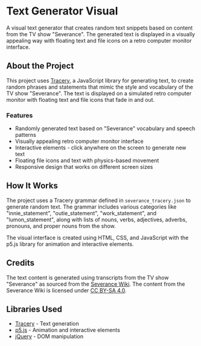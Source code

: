 # Text Generator Visual

A visual text generator that creates random text snippets based on content from the TV show "Severance". The generated text is displayed in a visually appealing way with floating text and file icons on a retro computer monitor interface.

## About the Project

This project uses [Tracery](https://github.com/galaxykate/tracery), a JavaScript library for generating text, to create random phrases and statements that mimic the style and vocabulary of the TV show "Severance". The text is displayed on a simulated retro computer monitor with floating text and file icons that fade in and out.

### Features

- Randomly generated text based on "Severance" vocabulary and speech patterns
- Visually appealing retro computer monitor interface
- Interactive elements - click anywhere on the screen to generate new text
- Floating file icons and text with physics-based movement
- Responsive design that works on different screen sizes

## How It Works

The project uses a Tracery grammar defined in `severance_tracery.json` to generate random text. The grammar includes various categories like "innie_statement", "outie_statement", "work_statement", and "lumon_statement", along with lists of nouns, verbs, adjectives, adverbs, pronouns, and proper nouns from the show.

The visual interface is created using HTML, CSS, and JavaScript with the p5.js library for animation and interactive elements.

## Credits

The text content is generated using transcripts from the TV show "Severance" as sourced from the [Severance Wiki](https://severance.wiki/list_of_severance_episodes). The content from the Severance Wiki is licensed under [CC BY-SA 4.0](https://creativecommons.org/licenses/by-sa/4.0/).

## Libraries Used

- [Tracery](https://github.com/galaxykate/tracery) - Text generation
- [p5.js](https://p5js.org/) - Animation and interactive elements
- [jQuery](https://jquery.com/) - DOM manipulation
